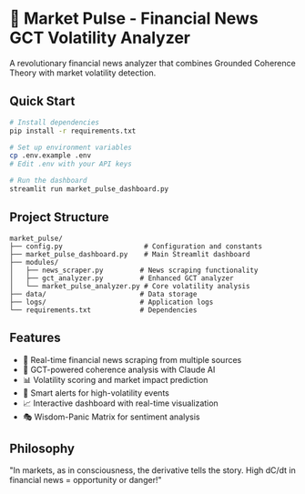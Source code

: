 # 🚀 Market Pulse - Financial News GCT Volatility Analyzer

A revolutionary financial news analyzer that combines Grounded Coherence Theory with market volatility detection.

## Quick Start

```bash
# Install dependencies
pip install -r requirements.txt

# Set up environment variables
cp .env.example .env
# Edit .env with your API keys

# Run the dashboard
streamlit run market_pulse_dashboard.py
```

## Project Structure

```
market_pulse/
├── config.py                    # Configuration and constants
├── market_pulse_dashboard.py    # Main Streamlit dashboard
├── modules/
│   ├── news_scraper.py         # News scraping functionality
│   ├── gct_analyzer.py         # Enhanced GCT analyzer
│   └── market_pulse_analyzer.py # Core volatility analysis
├── data/                       # Data storage
├── logs/                       # Application logs
└── requirements.txt            # Dependencies
```

## Features

- 📰 Real-time financial news scraping from multiple sources
- 🧠 GCT-powered coherence analysis with Claude AI
- 📊 Volatility scoring and market impact prediction
- 🎯 Smart alerts for high-volatility events
- 📈 Interactive dashboard with real-time visualization
- 🎭 Wisdom-Panic Matrix for sentiment analysis

## Philosophy

"In markets, as in consciousness, the derivative tells the story. High dC/dt in financial news = opportunity or danger!"